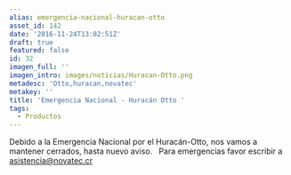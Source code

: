 ```yaml
---
alias: emergencia-nacional-huracan-otto
asset_id: 142
date: '2016-11-24T13:02:51Z'
draft: true
featured: false
id: 32
imagen_full: ''
imagen_intro: images/noticias/Huracan-Otto.png
metadesc: 'Otto,huracan,novatec'
metakey: ''
title: 'Emergencia Nacional - Huracán Otto '
tags:
  - Productos
---
```






Debido a la Emergencia Nacional por el Huracán-Otto, nos vamos a mantener cerrados, hasta nuevo aviso.  
Para emergencias favor escribir a asistencia@novatec.cr
 
 

